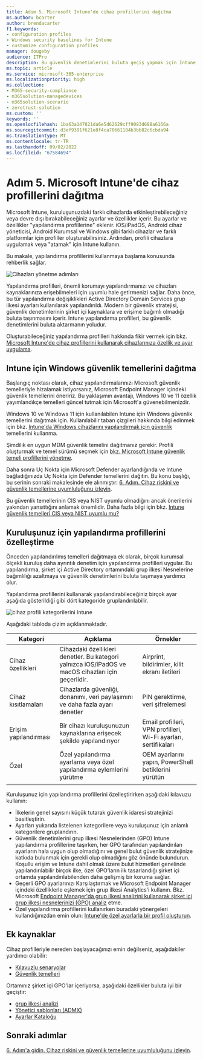 ```yaml
---
title: Adım 5. Microsoft Intune'de cihaz profillerini dağıtma
ms.author: bcarter
author: brendacarter
f1.keywords:
- configuration profiles
- Windows security baselines for Intune
- customize configuration profiles
manager: dougeby
audience: ITPro
description: Bu güvenlik denetimlerini buluta geçiş yapmak için Intune kullanarak cihazlarda güvenli ayarları zorunlu kılmak için yapılandırma profillerini kullanmaya başlayın.
ms.topic: article
ms.service: microsoft-365-enterprise
ms.localizationpriority: high
ms.collection:
- M365-security-compliance
- m365solution-managedevices
- m365solution-scenario
- zerotrust-solution
ms.custom: ''
keywords: ''
ms.openlocfilehash: 1ba63a147821da6e5d62629cff9083d688a6166a
ms.sourcegitcommit: d3ef9391f621e8f4ca70661184b3bb82c6cbda94
ms.translationtype: MT
ms.contentlocale: tr-TR
ms.lasthandoff: 09/02/2022
ms.locfileid: "67584694"
---
```

# <a name="step-5-deploy-device-profiles-in-microsoft-intune"></a>Adım 5. Microsoft Intune'de cihaz profillerini dağıtma

Microsoft Intune, kuruluşunuzdaki farklı cihazlarda etkinleştirebileceğiniz veya devre dışı bırakabileceğiniz ayarlar ve özellikler içerir. Bu ayarlar ve özellikler "yapılandırma profillerine" eklenir. iOS/iPadOS, Android cihaz yöneticisi, Android Kurumsal ve Windows gibi farklı cihazlar ve farklı platformlar için profiller oluşturabilirsiniz. Ardından, profili cihazlara uygulamak veya "atamak" için Intune kullanın.

Bu makale, yapılandırma profillerini kullanmaya başlama konusunda rehberlik sağlar. 


![Cihazları yönetme adımları](../media/devices/intune-mdm-step-4.png#lightbox)

Yapılandırma profilleri, önemli korumayı yapılandırmanızı ve cihazları kaynaklarınıza erişebilmeleri için uyumlu hale getirmenizi sağlar. Daha önce, bu tür yapılandırma değişiklikleri Active Directory Domain Services grup ilkesi ayarları kullanılarak yapılandırıldı. Modern bir güvenlik stratejisi, güvenlik denetimlerinin şirket içi kaynaklara ve erişime bağımlı olmadığı buluta taşınmasını içerir. Intune yapılandırma profilleri, bu güvenlik denetimlerini buluta aktarmanın yoludur. 

Oluşturabileceğiniz yapılandırma profilleri hakkında fikir vermek için bkz. [Microsoft Intune'de cihaz profillerini kullanarak cihazlarınıza özellik ve ayar uygulama](/mem/intune/configuration/device-profiles).

## <a name="deploy-windows-security-baselines-for-intune"></a>Intune için Windows güvenlik temellerini dağıtma

Başlangıç noktası olarak, cihaz yapılandırmalarınızı Microsoft güvenlik temelleriyle hizalamak istiyorsanız, Microsoft Endpoint Manager içindeki güvenlik temellerini öneririz. Bu yaklaşımın avantajı, Windows 10 ve 11 özellik yayımlandıkçe temelleri güncel tutmak için Microsoft'a güvenebilmenizdir. 

Windows 10 ve Windows 11 için kullanılabilen Intune için Windows güvenlik temellerini dağıtmak için. Kullanılabilir taban çizgileri hakkında bilgi edinmek için bkz. [Intune'da Windows cihazlarını yapılandırmak için güvenlik](/mem/intune/protect/security-baselines) temellerini kullanma.

Şimdilik en uygun MDM güvenlik temelini dağıtmanız gerekir. Profili oluşturmak ve temel sürümü seçmek için [bkz. Microsoft Intune güvenlik temeli profillerini yönetme](/mem/intune/protect/security-baselines-configure).

Daha sonra Uç Nokta için Microsoft Defender ayarlandığında ve Intune bağladığınızda Uç Nokta için Defender temellerini dağıtın. Bu konu başlığı, bu serinin sonraki makalesinde ele alınmıştır: [6. Adım. Cihaz riskini ve güvenlik temellerine uyumluluğunu izleyin](manage-devices-with-intune-monitor-risk.md).

Bu güvenlik temellerinin CIS veya NIST uyumlu olmadığını ancak önerilerini yakından yansıttığını anlamak önemlidir. Daha fazla bilgi için bkz. [Intune güvenlik temelleri CIS veya NIST uyumlu mu?](/mem/intune/protect/security-baselines#are-the-intune-security-baselines-cis-or-nist-compliant)

## <a name="customize-configuration-profiles-for-your-organization"></a>Kuruluşunuz için yapılandırma profillerini özelleştirme

Önceden yapılandırılmış temelleri dağıtmaya ek olarak, birçok kurumsal ölçekli kuruluş daha ayrıntılı denetim için yapılandırma profilleri uygular. Bu yapılandırma, şirket içi Active Directory ortamındaki grup ilkesi Nesnelerine bağımlılığı azaltmaya ve güvenlik denetimlerini buluta taşımaya yardımcı olur. 

Yapılandırma profillerini kullanarak yapılandırabileceğiniz birçok ayar aşağıda gösterildiği gibi dört kategoride gruplandırılabilir.

![cihaz profili kategorilerini Intune](../media/devices/intune-device-profile-categories.png#lightbox)

Aşağıdaki tabloda çizim açıklanmaktadır.

|Kategori |Açıklama |Örnekler  |
|---------|---------|---------|
|Cihaz özellikleri     | Cihazdaki özellikleri denetler. Bu kategori yalnızca iOS/iPadOS ve macOS cihazları için geçerlidir.        | Airprint, bildirimler, kilit ekranı iletileri        |
|Cihaz kısıtlamaları     | Cihazlarda güvenliği, donanımı, veri paylaşımını ve daha fazla ayarı denetler        | PIN gerektirme, veri şifrelemesi        |
|Erişim yapılandırması     |  Bir cihazı kuruluşunuzun kaynaklarına erişecek şekilde yapılandırıyor        | Email profilleri, VPN profilleri, Wi-Fi ayarları, sertifikaları        |
|Özel     | Özel yapılandırma ayarlama veya özel yapılandırma eylemlerini yürütme       | OEM ayarlarını yapın, PowerShell betiklerini yürütün        |
|    |         |         |

Kuruluşunuz için yapılandırma profillerini özelleştirirken aşağıdaki kılavuzu kullanın:
- İlkelerin genel sayısını küçük tutarak güvenlik idaresi stratejinizi basitleştirin.
- Ayarları yukarıda listelenen kategorilere veya kuruluşunuz için anlamlı kategorilere gruplandırın.
- Güvenlik denetimlerini grup ilkesi Nesnelerinden (GPO) Intune yapılandırma profillerine taşırken, her GPO tarafından yapılandırılan ayarların hala uygun olup olmadığını ve genel bulut güvenlik stratejinize katkıda bulunmak için gerekli olup olmadığını göz önünde bulundurun. Koşullu erişim ve Intune dahil olmak üzere bulut hizmetleri genelinde yapılandırılabilir birçok ilke, özel GPO'ların ilk tasarlandığı şirket içi ortamda yapılandırılabilenden daha gelişmiş bir koruma sağlar.
- Geçerli GPO ayarlarınızı Karşılaştırmak ve Microsoft Endpoint Manager içindeki özelliklerle eşlemek için grup ilkesi Analytics'i kullanın. Bkz. Microsoft [Endpoint Manager'da grup ilkesi analizini kullanarak şirket içi grup ilkesi nesnelerinizi (GPO) analiz](/mem/intune/configuration/group-policy-analytics) etme.
- Özel yapılandırma profillerini kullanırken buradaki yönergeleri kullandığınızdan emin olun: [Intune'de özel ayarlarla bir profil oluşturun](/mem/intune/configuration/custom-settings-configure).

## <a name="additional-resources"></a>Ek kaynaklar

Cihaz profilleriyle nereden başlayacağınızı emin değilseniz, aşağıdakiler yardımcı olabilir:

- [Kılavuzlu senaryolar](/mem/intune/fundamentals/guided-scenarios-overview) 
- [Güvenlik temelleri](/mem/intune/protect/security-baselines)

Ortamınız şirket içi GPO'lar içeriyorsa, aşağıdaki özellikler buluta iyi bir geçiştir:

- [grup ilkesi analizi](/mem/intune/configuration/group-policy-analytics)
- [Yönetici şablonları (ADMX)](/mem/intune/configuration/administrative-templates-windows)
- [Ayarlar Kataloğu](/mem/intune/configuration/settings-catalog)


## <a name="next-steps"></a>Sonraki adımlar
[6. Adım'a gidin. Cihaz riskini ve güvenlik temellerine uyumluluğunu izleyin](manage-devices-with-intune-monitor-risk.md).
